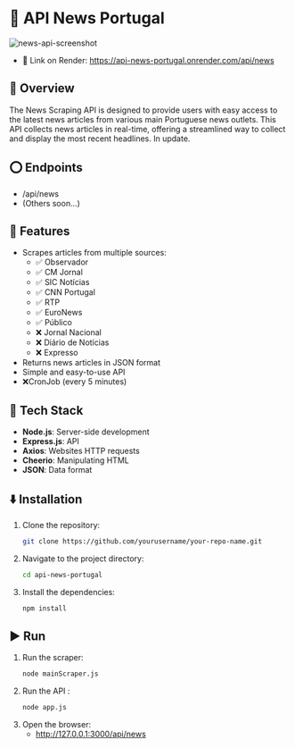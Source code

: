 # :newspaper: API News Portugal
![news-api-screenshot](https://github.com/user-attachments/assets/1a779f73-7700-4e44-abd7-688ed7887f2c)

- :link: Link on Render: https://api-news-portugal.onrender.com/api/news


## 🔎 Overview

The News Scraping API is designed to provide users with easy access to the latest news articles from various main Portuguese news outlets. This API collects news articles in real-time, offering a streamlined way to collect and display the most recent headlines.
In update.


## ⭕ Endpoints

  - /api/news
  - (Others soon...)


## :star2: Features

- Scrapes articles from multiple sources:
  - ✅ Observador
  - ✅ CM Jornal
  - ✅ SIC Notícias
  - ✅ CNN Portugal
  - ✅ RTP
  - ✅ EuroNews
  - ✅ Público
  - ❌ Jornal Nacional
  - ❌ Diário de Notícias
  - ❌ Expresso
- Returns news articles in JSON format
- Simple and easy-to-use API
- ❌CronJob (every 5 minutes)


## 🔧 Tech Stack

- **Node.js**: Server-side development
- **Express.js**: API
- **Axios**: Websites HTTP requests
- **Cheerio**: Manipulating HTML
- **JSON**: Data format


## ⬇️ Installation

1. Clone the repository:
   ```bash
   git clone https://github.com/yourusername/your-repo-name.git

2. Navigate to the project directory:
   ```bash
   cd api-news-portugal

3. Install the dependencies:
   ```bash
   npm install

## ▶️ Run

1. Run the scraper:
   ```bash
   node mainScraper.js

2. Run the API   :
   ```bash
   node app.js

2. Open the browser:
   - http://127.0.0.1:3000/api/news

